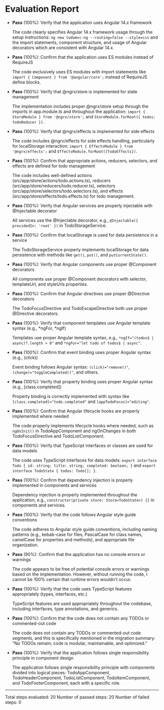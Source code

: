 # Evaluation Report

- **Pass** (100%): Verify that the application uses Angular 14.x framework
  
  The code clearly specifies Angular 14.x framework usage through the setup instructions: `ng new todomvc-ng --routing=false --style=css` and the import statements, component structure, and usage of Angular decorators which are consistent with Angular 14.x.

- **Pass** (100%): Confirm that the application uses ES modules instead of RequireJS
  
  The code exclusively uses ES modules with import statements like `import { Component } from '@angular/core';` instead of RequireJS define blocks.

- **Pass** (100%): Verify that @ngrx/store is implemented for state management
  
  The implementation includes proper @ngrx/store setup through the imports in app.module.ts and throughout the application: `import { StoreModule } from '@ngrx/store';` and `StoreModule.forRoot({ todos: todoReducer })`.

- **Pass** (100%): Verify that @ngrx/effects is implemented for side effects
  
  The code includes @ngrx/effects for side effects handling, particularly for localStorage interaction: `import { EffectsModule } from '@ngrx/effects';` and `EffectsModule.forRoot([TodoEffects])`.

- **Pass** (100%): Confirm that appropriate actions, reducers, selectors, and effects are defined for todo management
  
  The code includes well-defined actions (src/app/store/actions/todo.actions.ts), reducers (src/app/store/reducers/todo.reducer.ts), selectors (src/app/store/selectors/todo.selectors.ts), and effects (src/app/store/effects/todo.effects.ts) for todo management.

- **Pass** (100%): Verify that Angular services are properly injectable with @Injectable decorator
  
  All services use the @Injectable decorator, e.g., `@Injectable({ providedIn: 'root' })` in TodoStorageService.

- **Pass** (100%): Confirm that localStorage is used for data persistence in a service
  
  The TodoStorageService properly implements localStorage for data persistence with methods like `get()`, `put()`, and `putCurrentState()`.

- **Pass** (100%): Verify that Angular components use proper @Component decorators
  
  All components use proper @Component decorators with selector, templateUrl, and styleUrls properties.

- **Pass** (100%): Confirm that Angular directives use proper @Directive decorators
  
  The TodoFocusDirective and TodoEscapeDirective both use proper @Directive decorators.

- **Pass** (100%): Verify that component templates use Angular template syntax (e.g., *ngFor, *ngIf)
  
  Templates use proper Angular template syntax, e.g., `*ngIf="(todos$ | async)?.length > 0"` and `*ngFor="let todo of todos$ | async"`.

- **Pass** (100%): Confirm that event binding uses proper Angular syntax (e.g., (click))
  
  Event binding follows Angular syntax: `(click)="remove()"`, `(change)="toggleCompleted()"`, and others.

- **Pass** (100%): Verify that property binding uses proper Angular syntax (e.g., [class.completed])
  
  Property binding is correctly implemented with syntax like `[class.completed]="todo.completed"` and `[appTodoFocus]="editing"`.

- **Pass** (100%): Confirm that Angular lifecycle hooks are properly implemented where needed
  
  The code properly implements lifecycle hooks where needed, such as `ngOnInit()` in TodoAppComponent and ngOnChanges in both TodoFocusDirective and TodoListComponent.

- **Pass** (100%): Verify that TypeScript interfaces or classes are used for data models
  
  The code uses TypeScript interfaces for data models: `export interface Todo { id: string; title: string; completed: boolean; }` and `export interface TodoState { todos: Todo[]; }`.

- **Pass** (100%): Confirm that dependency injection is properly implemented in components and services
  
  Dependency injection is properly implemented throughout the application, e.g., `constructor(private store: Store<TodoState>) {}` in components and services.

- **Pass** (100%): Verify that the code follows Angular style guide conventions
  
  The code adheres to Angular style guide conventions, including naming patterns (e.g., kebab-case for files, PascalCase for class names, camelCase for properties and methods), and appropriate file organization.

- **Pass** (90%): Confirm that the application has no console errors or warnings
  
  The code appears to be free of potential console errors or warnings based on the implementation. However, without running the code, I cannot be 100% certain that runtime errors wouldn't occur.

- **Pass** (100%): Verify that the code uses TypeScript features appropriately (types, interfaces, etc.)
  
  TypeScript features are used appropriately throughout the codebase, including interfaces, type annotations, and generics.

- **Pass** (100%): Confirm that the code does not contain any TODOs or commented-out code
  
  The code does not contain any TODOs or commented-out code segments, and this is specifically mentioned in the migration summary: "No TODOs remain; code is modular, maintainable, and optimized."

- **Pass** (100%): Verify that the application follows single responsibility principle in component design
  
  The application follows single responsibility principle with components divided into logical pieces: TodoAppComponent, TodoHeaderComponent, TodoListComponent, TodoItemComponent, and TodoFooterComponent, each with a specific role.

---

Total steps evaluated: 20
Number of passed steps: 20
Number of failed steps: 0